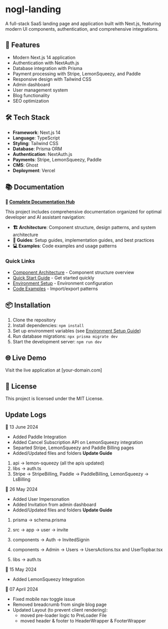 # nogl-landing

A full-stack SaaS landing page and application built with Next.js, featuring modern UI components, authentication, and comprehensive integrations.

## 🚀 Features

- Modern Next.js 14 application
- Authentication with NextAuth.js
- Database integration with Prisma
- Payment processing with Stripe, LemonSqueezy, and Paddle
- Responsive design with Tailwind CSS
- Admin dashboard
- User management system
- Blog functionality
- SEO optimization

## 🛠️ Tech Stack

- **Framework**: Next.js 14
- **Language**: TypeScript
- **Styling**: Tailwind CSS
- **Database**: Prisma ORM
- **Authentication**: NextAuth.js
- **Payments**: Stripe, LemonSqueezy, Paddle
- **CMS**: Ghost
- **Deployment**: Vercel

## 📚 Documentation

**📖 [Complete Documentation Hub](./docs/README.md)**

This project includes comprehensive documentation organized for optimal developer and AI assistant navigation:

- **🏗️ Architecture**: Component structure, design patterns, and system architecture
- **📖 Guides**: Setup guides, implementation guides, and best practices  
- **💻 Examples**: Code examples and usage patterns

### Quick Links
- [Component Architecture](./docs/architecture/README.md) - Component structure overview
- [Quick Start Guide](./docs/guides/QUICK_START.md) - Get started quickly
- [Environment Setup](./docs/guides/ENV_SETUP_GUIDE.md) - Environment configuration
- [Code Examples](./docs/examples/IMPORT_EXAMPLES.tsx) - Import/export patterns

## 📦 Installation

1. Clone the repository
2. Install dependencies: `npm install`
3. Set up environment variables (see [Environment Setup Guide](./docs/guides/ENV_SETUP_GUIDE.md))
4. Run database migrations: `npx prisma migrate dev`
5. Start the development server: `npm run dev`

## 🌐 Live Demo

Visit the live application at [your-domain.com]

## 📄 License

This project is licensed under the MIT License.

## Update Logs

📆 13 June 2024

- Added Paddle Integration
- Added Cancel Subscription API on LemonSqueezy integration
- Separted Stripe, LemonSqueezy and Paddle Billing pages
- Added/Updated files and folders
  **Update Guide**

1. api -> lemon-squeezy (all the apis updated)
2. libs -> auth.ts
3. Stripe -> StripeBilling, Paddle -> PaddleBilling, LemonSqueezy -> LsBilling

📆 26 May 2024

- Added User Impersonation
- Added Invitation from admin dashboard
- Added/Updated files and folders
  **Update Guide**

1. prisma → schema.prisma

2. src → app → user → invite

3. components → Auth → InvitedSignin

4. components → Admin → Users → UsersActions.tsx and UserTopbar.tsx

5. libs → auth.ts

📆 15 May 2024

- Added LemonSqueezy Integration

📆 07 April 2024

- Fixed mobile nav toggle issue
- Removed breadcrumb from single blog page
- Updated Layout (to prevent client rendering):
  - moved pre-loader logic to PreLoader File
  - moved header & footer to HeaderWrapper & FooterWrapper
